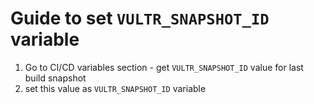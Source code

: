 # Guide to set `VULTR_SNAPSHOT_ID` variable

1. Go to CI/CD variables section - get `VULTR_SNAPSHOT_ID` value for last build snapshot
2. set this value as `VULTR_SNAPSHOT_ID` variable